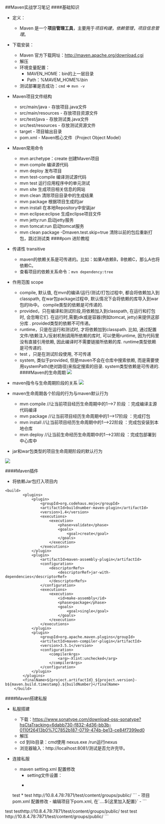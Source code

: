 ##Maven实战学习笔记
####基础知识
- 定义：
	- Maven 是一个**项目管理工具**，主要用于*项目构建*，*依赖管理*，*项目信息管理*。
- 下载安装：
	- Maven 官方下载网址：http://maven.apache.org/download.cgi
	- 解压
	- 环境变量配置：
		- MAVEN_HOME：bin的上一层目录
		- Path：%MAVEM_HOME%\bin
	- 测试部署是否成功：`cmd` => `mvn -v`
- Maven项目文件结构
	- src/main/java - 存放项目.java文件
	- src/main/resources - 存放项目资源文件
	- src/test/java - 存放测试类.java文件
	- src/test/resources - 存放测试资源文件
	- target - 项目输出目录
	- pom.xml - Maven核心文件（Project Object Model）
- Maven常用命令
	- mvn archetype：create 创建Maven项目
	- mvn compile 编译源代码
	- mvn deploy 发布项目
	- mvn test-compile 编译测试源代码
	- mvn test 运行应用程序中的单元测试
	- mvn site 生成项目相关信息的网站
	- mvn clean 清除项目目录中的生成结果
	- mvn package 根据项目生成的jar
	- mvn install 在本地Repository中安装jar
	- mvn eclipse:eclipse 生成eclipse项目文件
	- mvn jetty:run 启动jetty服务
	- mvn tomcat:run 启动tomcat服务
	- mvn clean package -Dmaven.test.skip=true 清除以前的包后重新打包，跳过测试类
####pom 进阶教程
- 传递性 transitive
	- maven的依赖关系是可传递的。比如：如果A依赖B，B依赖C，那么A也将依赖C。
	- 查看项目的依赖关系命令：`mvn dependency:tree`
- 作用范围 scope
	- compile, 默认值, 在mvn的编译/运行/测试/打包过程中, 都会将依赖加入到classpath, 在war包package过程中, 默认情况下会将依赖的库导入到war包的lib中。 compile类型的依赖是可传递的.
	- provided，只在编译和测试阶段,将依赖加入到classpath, 在运行和打包时, 会忽略它们. 在运行时,需要jdk或是容器(例如tomcat, jetty)来提供这部分库 . provided类型的依赖不可传递。
	- runtime，只是在运行和测试时, 才将依赖加到classpath. 比如, 通过配置文件/依赖注入/反射机制调用所依赖的库时, 可以使用runtime, 因为代码里没有直接引用依赖, 因此编译时不需要链接所依赖的库. runtime类型依赖是可传递的.
	- test ，只是在测试阶段使用, 不可传递
	- system, 类似于provided, 但是maven不会在仓库中搜索依赖, 而是需要使用systemPath(绝对路径)来指定搜索的目录. system类型依赖是可传递的.
####Maven的生命周期
![](https://img-blog.csdn.net/20160114103206331) 

- maven指令与生命周期阶段的关系
![](https://img-blog.csdn.net/20160114155000416)

- maven生命周期各个阶段的行为与maven默认行为
	- mvn compile  //让当前项目经历生命周期中的1-->7 阶段 ：完成编译主源代码编译  
	- mvn package  //让当前项目经历生命周期中的1-->17阶段 ：完成打包  
	- mvn install  //让当前项目经历生命周期中的1-->22阶段 ：完成包安装到本地仓库  
	- mvn deploy   //让当前生命经历生命周期中的1-->23阶段 ：完成包部署到中心库中  
- jar和war包类型的项目生命周期阶段的默认行为

![](https://img-blog.csdn.net/20160110150247814) 

####Maven插件
- 将依赖Jar包打入项目内
```
<build>
        <plugins>
            <plugin>
                <groupId>org.codehaus.mojo</groupId>
                <artifactId>buildnumber-maven-plugin</artifactId>
                <version>1.4</version>
                <executions>
                    <execution>
                        <phase>validate</phase>
                        <goals>
                            <goal>create</goal>
                        </goals>
                    </execution>
                </executions>
            </plugin>
            <plugin>
                <artifactId>maven-assembly-plugin</artifactId>
                <configuration>
                    <descriptorRefs>
                        <descriptorRef>jar-with-dependencies</descriptorRef>
                    </descriptorRefs>
                </configuration>
                <executions>
                    <execution>
                        <id>make-assembly</id>
                        <phase>package</phase>
                        <goals>
                            <goal>single</goal>
                        </goals>
                    </execution>
                </executions>
            </plugin>
            <plugin>
                <groupId>org.apache.maven.plugins</groupId>
                <artifactId>maven-compiler-plugin</artifactId>
                <version>3.5.1</version>
                <configuration>
                    <compilerArgs>
                        <arg>-Xlint:unchecked</arg>
                    </compilerArgs>
                </configuration>
            </plugin>
        </plugins>
        <finalName>${project.artifactId}_${project.version}-b${maven.build.timestamp}.${buildNumber}</finalName>
    </build>
```
####Maven搭建私服
- 私服搭建
	- 下载：https://www.sonatype.com/download-oss-sonatype?hsCtaTracking=6dabb730-f832-4d36-bb3b-0110f26413b0%7C7852b187-0719-474b-be13-ce84f7399ed0
	- 解压
	- cd 到lib目录：cmd使用 nexus.exe /run运行nexus
	- 浏览器输入：http://localhost:8081/测试是否允许完毕。
	
- 连接私服
	- maven setting.xml 配置修改
		- setting文件设置：
		- ```<mirrors>
     <mirror>
           <id>test</id>
           <mirrorOf>*</mirrorOf>
           <name>test</name>
           <url>http://10.8.4.78:7871/test/content/groups/public/</url>
     </mirror>
  </mirrors>```
	- 项目pom.xml 配置修改
		- 编辑项目下pom.xml, 在`<project><url>....</url>${这里加入配置}</project>` 
		- ```<repositories>
 <repository>
    <id>test</id>
    <name>test</name><url>http://10.8.4.78:7871/test/content/groups/public/</url>
</repositories>
<pluginRepositories>
    <pluginRepository>
      <id>test</id>
      <name>test</name>
      <url>http://10.8.4.78:7871/test/content/groups/public/</url>
    </pluginRepository>
 </pluginRepositories> ```
